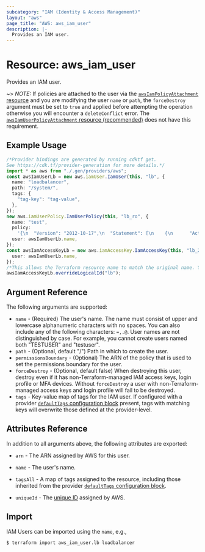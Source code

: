 ```yaml
---
subcategory: "IAM (Identity & Access Management)"
layout: "aws"
page_title: "AWS: aws_iam_user"
description: |-
  Provides an IAM user.
---
```


# Resource: aws\_iam\_user

Provides an IAM user.

\~> *NOTE:* If policies are attached to the user via the [`awsIamPolicyAttachment` resource](/docs/providers/aws/r/iam_policy_attachment.html) and you are modifying the user `name` or `path`, the `forceDestroy` argument must be set to `true` and applied before attempting the operation otherwise you will encounter a `deleteConflict` error. The [`awsIamUserPolicyAttachment` resource (recommended)](/docs/providers/aws/r/iam_user_policy_attachment.html) does not have this requirement.

## Example Usage

```typescript
/*Provider bindings are generated by running cdktf get.
See https://cdk.tf/provider-generation for more details.*/
import * as aws from "./.gen/providers/aws";
const awsIamUserLb = new aws.iamUser.IamUser(this, "lb", {
  name: "loadbalancer",
  path: "/system/",
  tags: {
    "tag-key": "tag-value",
  },
});
new aws.iamUserPolicy.IamUserPolicy(this, "lb_ro", {
  name: "test",
  policy:
    '{\n  "Version": "2012-10-17",\n  "Statement": [\n    {\n      "Action": [\n        "ec2:Describe*"\n      ],\n      "Effect": "Allow",\n      "Resource": "*"\n    }\n  ]\n}\n',
  user: awsIamUserLb.name,
});
const awsIamAccessKeyLb = new aws.iamAccessKey.IamAccessKey(this, "lb_2", {
  user: awsIamUserLb.name,
});
/*This allows the Terraform resource name to match the original name. You can remove the call if you don't need them to match.*/
awsIamAccessKeyLb.overrideLogicalId("lb");

```

## Argument Reference

The following arguments are supported:

* `name` - (Required) The user's name. The name must consist of upper and lowercase alphanumeric characters with no spaces. You can also include any of the following characters: `=,.@`. User names are not distinguished by case. For example, you cannot create users named both "TESTUSER" and "testuser".
* `path` - (Optional, default "/") Path in which to create the user.
* `permissionsBoundary` - (Optional) The ARN of the policy that is used to set the permissions boundary for the user.
* `forceDestroy` - (Optional, default false) When destroying this user, destroy even if it
  has non-Terraform-managed IAM access keys, login profile or MFA devices. Without `forceDestroy`
  a user with non-Terraform-managed access keys and login profile will fail to be destroyed.
* `tags` - Key-value map of tags for the IAM user. If configured with a provider [`defaultTags` configuration block](https://registry.terraform.io/providers/hashicorp/aws/latest/docs#default_tags-configuration-block) present, tags with matching keys will overwrite those defined at the provider-level.

## Attributes Reference

In addition to all arguments above, the following attributes are exported:

* `arn` - The ARN assigned by AWS for this user.
* `name` - The user's name.
* `tagsAll` - A map of tags assigned to the resource, including those inherited from the provider [`defaultTags` configuration block](https://registry.terraform.io/providers/hashicorp/aws/latest/docs#default_tags-configuration-block).
*   `uniqueId` - The [unique ID][1] assigned by AWS.

    [1]: https://docs.aws.amazon.com/IAM/latest/UserGuide/Using_Identifiers.html#GUIDs

## Import

IAM Users can be imported using the `name`, e.g.,

```console
$ terraform import aws_iam_user.lb loadbalancer
```
